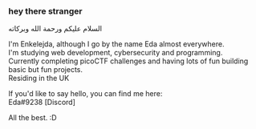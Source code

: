 ### hey there stranger
السلام عليكم ورحمة الله وبركاته

I'm Enkelejda, although I go by the name Eda almost everywhere.          
I'm studying web development, cybersecurity and programming.                      
Currently completing picoCTF challenges and having lots of fun building basic but fun projects.         
Residing in the UK

If you'd like to say hello, you can find me here:      
Eda#9238 [Discord]

All the best. :D
<!--
**E-117/E-117** is a ✨ _special_ ✨ repository because its `README.md` (this file) appears on your GitHub profile.

Here are some ideas to get you started:

- 🔭 I’m currently working on ...
- 🌱 I’m currently learning ...
- 👯 I’m looking to collaborate on ...
- 🤔 I’m looking for help with ...
- 💬 Ask me about ...
- 📫 How to reach me: ...
- 😄 Pronouns: ...
- ⚡ Fun fact: ...
-->
